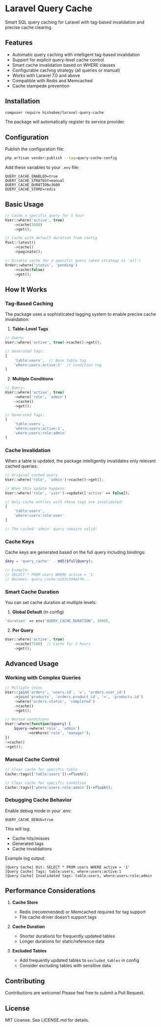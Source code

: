 # Laravel Query Cache

Smart SQL query caching for Laravel with tag-based invalidation and precise cache clearing.

## Features

- Automatic query caching with intelligent tag-based invalidation
- Support for explicit query-level cache control
- Smart cache invalidation based on WHERE clauses
- Configurable caching strategy (all queries or manual)
- Works with Laravel 7.0 and above
- Compatible with Redis and Memcached
- Cache stampede prevention

## Installation

```bash
composer require hishabee/laravel-query-cache
```

The package will automatically register its service provider.

## Configuration

Publish the configuration file:

```bash
php artisan vendor:publish --tag=query-cache-config
```

Add these variables to your `.env` file:

```env
QUERY_CACHE_ENABLED=true
QUERY_CACHE_STRATEGY=manual
QUERY_CACHE_DURATION=3600
QUERY_CACHE_STORE=redis
```

## Basic Usage

```php
// Cache a specific query for 1 hour
User::where('active', true)
    ->cache(3600)
    ->get();

// Cache with default duration from config
Post::latest()
    ->cache()
    ->paginate();

// Disable cache for a specific query (when strategy is 'all')
Order::where('status', 'pending')
    ->cache(false)
    ->get();
```

## How It Works

### Tag-Based Caching

The package uses a sophisticated tagging system to enable precise cache invalidation:

1. **Table-Level Tags**
```php
// Query:
User::where('active', true)->cache()->get();

// Generated Tags:
[
    'table:users',  // Base table tag
    'where:users:active:1'  // Condition tag
]
```

2. **Multiple Conditions**
```php
// Query:
User::where('active', true)
    ->where('role', 'admin')
    ->cache()
    ->get();

// Generated Tags:
[
    'table:users',
    'where:users:active:1',
    'where:users:role:admin'
]
```

### Cache Invalidation

When a table is updated, the package intelligently invalidates only relevant cached queries:

```php
// Original cached query
User::where('role', 'admin')->cache()->get();

// When this update happens:
User::where('role', 'user')->update(['active' => false]);

// Only cache entries with these tags are invalidated:
[
    'table:users',
    'where:users:role:user'
]

// The cached 'admin' query remains valid!
```

### Cache Keys

Cache keys are generated based on the full query including bindings:

```php
$key = 'query_cache:' . md5($fullQuery);

// Example:
// SELECT * FROM users WHERE active = '1'
// Becomes: query_cache:a1b2c3d4e5f6...
```

### Smart Cache Duration

You can set cache duration at multiple levels:

1. **Global Default** (in config)
```php
'duration' => env('QUERY_CACHE_DURATION', 3600),
```

2. **Per Query**
```php
User::where('active', true)
    ->cache(7200)  // Cache for 2 hours
    ->get();
```

## Advanced Usage

### Working with Complex Queries

```php
// Multiple joins
User::join('orders', 'users.id', '=', 'orders.user_id')
    ->join('products', 'orders.product_id', '=', 'products.id')
    ->where('orders.status', 'completed')
    ->cache()
    ->get();

// Nested conditions
User::where(function($query) {
    $query->where('role', 'admin')
          ->orWhere('role', 'manager');
})
->cache()
->get();
```

### Manual Cache Control

```php
// Clear cache for specific table
Cache::tags(['table:users'])->flush();

// Clear cache for specific condition
Cache::tags(['where:users:role:admin'])->flush();
```

### Debugging Cache Behavior

Enable debug mode in your .env:
```env
QUERY_CACHE_DEBUG=true
```

This will log:
- Cache hits/misses
- Generated tags
- Cache invalidations

Example log output:
```
[Query Cache] Hit: SELECT * FROM users WHERE active = '1'
[Query Cache] Tags: table:users, where:users:active:1
[Query Cache] Invalidated tags: table:users, where:users:role:admin
```

## Performance Considerations

1. **Cache Store**
   - Redis (recommended) or Memcached required for tag support
   - File cache driver doesn't support tags

2. **Cache Duration**
   - Shorter durations for frequently updated tables
   - Longer durations for static/reference data

3. **Excluded Tables**
   - Add frequently updated tables to `excluded_tables` in config
   - Consider excluding tables with sensitive data

## Contributing

Contributions are welcome! Please feel free to submit a Pull Request.

## License

MIT License. See LICENSE.md for details.